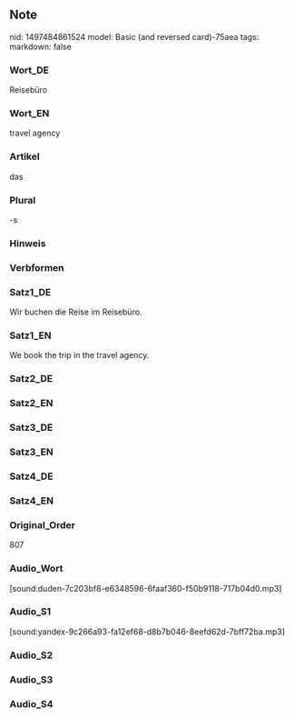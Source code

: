 ## Note
nid: 1497484861524
model: Basic (and reversed card)-75aea
tags: 
markdown: false

### Wort_DE
Reisebüro

### Wort_EN
travel agency

### Artikel
das

### Plural
-s

### Hinweis


### Verbformen


### Satz1_DE
Wir buchen die Reise im Reisebüro.

### Satz1_EN
We book the trip in the travel agency.

### Satz2_DE


### Satz2_EN


### Satz3_DE


### Satz3_EN


### Satz4_DE


### Satz4_EN


### Original_Order
807

### Audio_Wort
[sound:duden-7c203bf8-e6348596-6faaf360-f50b9118-717b04d0.mp3]

### Audio_S1
[sound:yandex-9c266a93-fa12ef68-d8b7b046-8eefd62d-7bff72ba.mp3]

### Audio_S2


### Audio_S3


### Audio_S4

